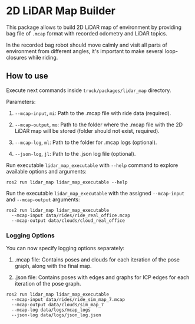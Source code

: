 # 2D LiDAR Map Builder

This package allows to build 2D LiDAR map of environment by providing bag file of `.mcap` format with recorded odometry and LiDAR topics.

In the recorded bag robot should move calmly and visit all parts of environment from different angles, it's important to make several loop-closures while riding.

## How to use

Execute next commands inside `truck/packages/lidar_map` directory.

Parameters:

1. `--mcap-input`, `mi`: Path to the .mcap file with ride data (required).

2. `--mcap-output`, `mo`: Path to the folder where the .mcap file with the 2D LiDAR map will be stored (folder should not exist, required).

3. `--mcap-log`, `ml`: Path to the folder for .mcap logs (optional).

4. `--json-log`, `jl`: Path to the .json log file (optional).

Run executable `lidar_map_executable` with `--help` command to explore available options and arguments:
```console
ros2 run lidar_map lidar_map_executable --help
```

Run the executable `lidar_map_executable` with the assigned `--mcap-input` and `--mcap-output` arguments:
```console
ros2 run lidar_map lidar_map_executable
  --mcap-input data/rides/ride_real_office.mcap
  --mcap-output data/clouds/cloud_real_office
```


### Logging Options

You can now specify logging options separately:

1. .mcap file: Contains poses and clouds for each iteration of the pose graph, along with the final map.

2. .json file: Contains poses with edges and graphs for ICP edges for each iteration of the pose graph.

```console
ros2 run lidar_map lidar_map_executable
  --mcap-input data/rides/ride_sim_map_7.mcap
  --mcap-output data/clouds/sim_map_7
  --mcap-log data/logs/mcap_logs
  --json-log data/logs/json_log.json
```
